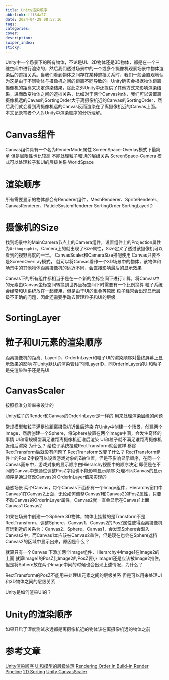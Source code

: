 ```yaml
---
title: Unity渲染顺序
abbrlink: fff34a27
date: 2024-04-29 08:57:16
tags:
categories:
cover:
description:
swiper_index:
sticky:
---
```


Unity中一个场景下的所有物体，不论是UI、2D物体还是3D物体，都是在一个三维空间中进行渲染的，然后我们透过场景中的一个或多个摄像机观察场景中物体渲染后的遮挡关系。当我们看到物体之间存在某种遮挡关系时，我们一般会直观地认为这是由于不同物体与摄像机之间的距离不同导致的。Unity确实会根据物体距离摄像机的距离来决定渲染结果，除此之外Unity中还提供了其他方式来影响渲染结果，进而改变物体之间的遮挡关系，比如对于两个Canvas物体，我们可以设置离摄像机远的Cavas的SortingOrder大于离摄像机近的Canvas的SortingOrder，然后我们就会看到离摄像机远的Canvas反而渲染在了离摄像机近的Canvas上面。本文记录笔者个人对Unity中渲染顺序的分析理解。

# Canvas组件
Canvas组件具有一个名为RenderMode属性
ScreenSpace-Overlay模式下最简单 但是局限性也比较高 不能处理粒子和UI的层级关系
ScreenSpace-Camera 模式可以处理粒子和UI的层级关系
WorldSpace 


# 渲染顺序
所有需要显示的物体都会有Renderer组件，MeshRenderer、SpriteRenderer、CanvasRenderer、PaticleSystemRenderer
SortingOrder SortingLayerID


# 摄像机的Size
找到场景中的MainCamera节点上的Camera组件，设置组件上的Projection属性为`Orthographic`，Camera上的就出现了Size属性，Size定义了透过该摄像机可以看到的视野高度的一半。
CanvasScaler和CameraSize搭配使用
Canvas只要不是ScreenOverLay模式， 就可以将Canvas看作一个3D场景中的物体，该物体和场景中的其他物体距离摄像机的远近不同，会直接影响最后的显示效果

Canvas下的所有组件都相当于是在一个新的坐标空间下进行计算，将Canvas中的元素由Canvas坐标空间转换到世界坐标空间下时需要有一个比例换算
粒子系统会经常和UI系统放在一起使用，但是由于UI的重叠等原因 粒子经常会出现显示层级不正确的问题，因此还需要手动去管理粒子和UI的层级

# SortingLayer

# 粒子和UI元素的渲染顺序

距离摄像机的距离、LayerID、OrderInLayer和粒子UI的渲染顺序对最终屏幕上显示效果的影响
在Unity默认的渲染管线下同LayerID、同OrderInLayer的UI和粒子是先渲染粒子还是先UI

# CanvasScaler

按照标准分辨率来设计的 

Unity粒子的Render和Canvas的OrderInLayer是一样的 用来处理渲染层级的问题

常规模型和粒子满足谁距离摄像机近谁后渲染
在Unity中创建一个场景，创建两个Image，然后创建一个Sphere，将Sphere放置在两个Image中间，会发生奇怪的事情
UI和常规模型满足谁距离摄像机近谁后渲染
UI和粒子就不满足谁距离摄像机近谁后渲染 为什么？ 给粒子系统挂载RectTransform就会这样
移除RectTransform后就没有问题了 RectTransform改变了什么？
RectTransform组件上的Pos Z字段可以设置游戏对象的Z轴位置，但是不影响显示顺序，在同一个Canvas画布中，游戏对象的显示顺序由Hierarchy视图中的顺序决定
即便是在不同的Canvas中想通过调整PosZ字段也不能影响显示顺序 处理不同Canvas的显示顺序是通过修改Canvas的 OrderInLayer值来实现的


疑惑场景
两个Canvas，每个Canvas下面都有一个Image组件，Hierarchy窗口中Canvas1在Canvas2上面，无论如何调整Canvas1和Canvas2的PosZ属性，只要不动Canvas的OrderInLayer属性，Canvas2就一直会显示在Canvas1上面
Canvas1
Canvas2

如果在场景中创建一个Sphere 3D物体，物体上挂载的是Transform不是RectTransform，调整Sphere、Canvas1、Canvas2的PosZ属性使得距离摄像机有远到近的关系为：Canvas2、Sphere、Canvas1，会发现Sphere会潜入Canvas2中，而Canvas1本应该被Canvas2盖住，但是现在也会在Sphere遮挡Canvas2的区域中显示出来，原因是什么？


就算只有一个Canvas 下添加两个Image组件，Hierarchy中Image1在Image2的上面 就算Image1的PosZ比Image2的PosZ要小 Image1还是应该被Image2挡住，但是将Sphere放在两个Image中间的时候也会出现上述情况，为什么？

RectTransform的PosZ不能用来处理UI元素之间的层级关系 但是可以用来处理UI和3D物体之间的层级关系

Unity是如何渲染UI的？

# Unity的渲染顺序
如果开启了深度测试永远都是离摄像机近的物体该在离摄像机远的物体之前





# 参考文章
[Unity渲染顺序](https://zhuanlan.zhihu.com/p/473875401)
[UI和模型的层级处理](https://zhuanlan.zhihu.com/p/673810066)
[Rendering Order In Build-in Render Pipeline](https://docs.unity3d.com/2022.3/Documentation/Manual/built-in-rendering-order.html)
[2D Sorting](https://docs.unity3d.com/2021.3/Documentation/Manual/2DSorting.html)
[Unity CanvasScaler](https://docs.unity3d.com/Packages/com.unity.ugui@2.0/manual/script-CanvasScaler.html)